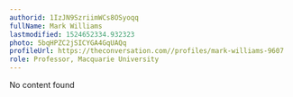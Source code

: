 ```yaml
---
authorid: 1IzJN9SzriimWCs8OSyoqq
fullName: Mark Williams
lastmodified: 1524652334.932323
photo: 5bqHPZC2jSICYGA4GqUAQq
profileUrl: https://theconversation.com//profiles/mark-williams-9607
role: Professor, Macquarie University
---
```

No content found